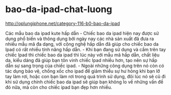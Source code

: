 # bao-da-ipad-chat-luong
http://oplungiphone.net/category-116-b0-bao-da-ipad

Các mẫu bao da ipad kute hấp dẫn - Chiếc bao da ipad hiện nay được sử dụng phổ biến và thông dụng bởi ngày nay các nhà sản xuất đã đưa ra nhiều mẫu mã đa dạng, với công nghệ hấp dẫn đã giúp cho chiếc bao da Ipad có rất nhiều tính năng hấp dẫn.  - Khi bạn đang sử dụng và cầm trên tay chiếc Ipad thì chiếc bao da ipad thì lúc này với mẫu mã hấp dẫn, chất liệu da, kiểu dáng đã giúp bạn tôn vinh chiếc Ipad nhiều hơn, tạo nên sự hấp dẫn sự sang trọng của chiếc ipad.  - Ngoài những công dụng trên nó còn có tác dụng bảo vệ, chống xốc cho ipad để giảm thiểu sự hư hỏng khi bạn lỡ tay làm rơi, hoặc con bạn làm rơi trong quá trình sử dụng, đôi lúc nó sẽ cũ đi khi sử dụng chính chiếc bao da ipad sẽ giúp bạn không lo về những vấn đề đó nữa, mà còn cho chiếc ipad bạn đẹp hơn nhiều.
